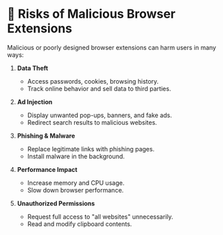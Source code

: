 # 🚨 Risks of Malicious Browser Extensions

Malicious or poorly designed browser extensions can harm users in many ways:

1. **Data Theft**
   - Access passwords, cookies, browsing history.
   - Track online behavior and sell data to third parties.

2. **Ad Injection**
   - Display unwanted pop-ups, banners, and fake ads.
   - Redirect search results to malicious websites.

3. **Phishing & Malware**
   - Replace legitimate links with phishing pages.
   - Install malware in the background.

4. **Performance Impact**
   - Increase memory and CPU usage.
   - Slow down browser performance.

5. **Unauthorized Permissions**
   - Request full access to "all websites" unnecessarily.
   - Read and modify clipboard contents.
